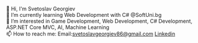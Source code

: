 <br /> 👋 Hi, I'm Svetoslav Georgiev
<br /> 🌱 I’m currently learning Web Development with C# @SoftUni.bg
<br /> 👀 I’m interested in Game Development, Web Development, C# Development, ASP.NET Core MVC, AI, Machine Leаrning
<br /> 📫 How to reach me: Email:svetoslavgeorgiev86@gmail.com [Linkedin](https://www.linkedin.com/in/svetoslav-georgiev-168932184/)
 

<!--
**SvetoslavGeorgiev/SvetoslavGeorgiev** is a ✨ _special_ ✨ repository because its `README.md` (this file) appears on your GitHub profile.

Here are some ideas to get you started:

- 🔭 I’m currently working on ...
- 🌱 I’m currently learning ...
- 👯 I’m looking to collaborate on ...
- 🤔 I’m looking for help with ...
- 💬 Ask me about ...
- 📫 How to reach me: ...
- 😄 Pronouns: ...
- ⚡ Fun fact: ...
-->
